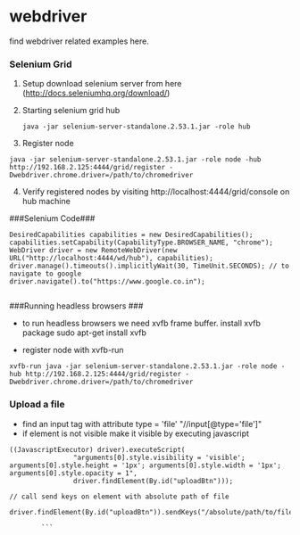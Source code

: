 

# webdriver
find webdriver related examples here.


### Selenium Grid ###
1. Setup
   download selenium server from here (http://docs.seleniumhq.org/download/)
2. Starting selenium grid hub
   
   ``` java -jar selenium-server-standalone.2.53.1.jar -role hub ```
3. Register node

```java -jar selenium-server-standalone.2.53.1.jar -role node -hub http://192.168.2.125:4444/grid/register -Dwebdriver.chrome.driver=/path/to/chromedriver ```

4. Verify registered nodes by visiting http://localhost:4444/grid/console on hub machine


###Selenium Code###
```
DesiredCapabilities capabilities = new DesiredCapabilities(); capabilities.setCapability(CapabilityType.BROWSER_NAME, "chrome"); 
WebDriver driver = new RemoteWebDriver(new URL("http://localhost:4444/wd/hub"), capabilities);
driver.manage().timeouts().implicitlyWait(30, TimeUnit.SECONDS); // to navigate to google
driver.navigate().to("https://www.google.co.in");
 
```

###Running headless browsers ###

- to run headless browsers we need xvfb frame buffer.
install xvfb package
sudo apt-get install xvfb

- register node with xvfb-run

```xvfb-run java -jar selenium-server-standalone.2.53.1.jar -role node -hub http://192.168.2.125:4444/grid/register -Dwebdriver.chrome.driver=/path/to/chromedriver ```

### Upload a file ###

- find an input tag with attribute type = 'file'
  "//input[@type='file']"
- if element is not visible make it visible by executing javascript

```
((JavascriptExecutor) driver).executeScript(
				"arguments[0].style.visibility = 'visible'; arguments[0].style.height = '1px'; arguments[0].style.width = '1px'; arguments[0].style.opacity = 1",
				driver.findElement(By.id("uploadBtn")));
				
// call send keys on element with absolute path of file

driver.findElement(By.id("uploadBtn")).sendKeys("/absolute/path/to/file.png");

		```







 

